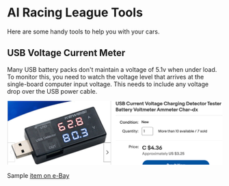 # AI Racing League Tools

Here are some handy tools to help you with your cars.

## USB Voltage Current Meter

Many USB battery packs don't maintain a voltage of 5.1v when under load.  To monitor this, you need to
watch the voltage level that arrives at the single-board computer input voltage.  This needs
to include any voltage drop over the USB power cable.

![](./../img/usb-voltage-current-meter.png)

Sample [item on e-Bay](https://www.ebay.com/itm/285163085863)

